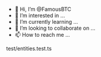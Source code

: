 - 👋 Hi, I’m @FamousBTC
- 👀 I’m interested in ...
- 🌱 I’m currently learning ...
- 💞️ I’m looking to collaborate on ...
- 📫 How to reach me ...

<!---
FamousBTC/FamousBTC is a ✨ special ✨ repository because its `README.md` (this file) appears on your GitHub profile.
You can click the Preview link to take a look at your changes.
--->
test/entities.test.ts
